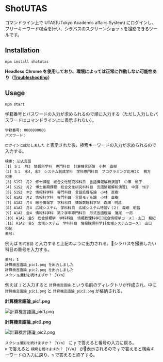 # ShotUTAS

コマンドライン上で UTAS(UTokyo Academic affairs System) にログインし、フリーキーワード検索を行い、シラバスのスクリーンショットを撮影できるツールです。

## Installation

```
npm install shotutas
```

**Headless Chrome を使用しており、環境によっては正常に作動しない可能性あり（[Troubleshooting](https://github.com/GoogleChrome/puppeteer/blob/master/docs/troubleshooting.md)）**

## Usage

```
npm start
```

学籍番号とパスワードの入力が求められるので順に入力する（ただし入力したパスワードはコマンドライン上に表示されない）。

```
学籍番号: 0000000000
パスワード:
```

`ログインに成功しました` と表示された後、検索キーワードの入力が求められるので入力する。

```
検索: 形式言語
[1] Ｓ１　月3　情報科学科　専門科目　計算機言語論　小林　直樹
[2] Ｓ１　水4, 水5　システム創成学科　学科専門科目　プログラミング応用IＣ　稗方　和夫
[3] S1S2　月2　修士課程　総合文化研究科科目　言語情報解析演習I　中澤　恒子
[4] S1S2　月2　博士後期課程　総合文化研究科科目　言語情報解析演習I　中澤　恒子
[5] S1S2　木2　情報科学科　専門科目　言語処理系論　小林　直樹
[6] A1A2　月2　情報科学科　専門科目　言語モデル論　小林　直樹
[7] A1A2　月4　総合情報学　学科科目　情報数理科学Ⅳ　森畑　明昌
[8] A1A2　月4　広域システム　学科科目　広域システム特論V（２）　森畑　明昌
[9] A1A2　金4　情報科学科　第２学年専門科目　形式言語理論　蓮尾　一郎
[10] A1A2　金5　総合情報学　学科科目　情報数理科学I[総合情報学コース]　山口　和紀
[11] A1A2　金5　広域システム　学科科目　情報数理科学I[広域システムコース]　山口　和紀
番号: 
```

例えば `形式言語` と入力すると上記のように出力される。シラバスを撮影したい科目の番号を入力する。

```
番号: 1
計算機言語論_pic1.png を出力しました
計算機言語論_pic2.png を出力しました
スクショ撮影を続けますか？ [Y/n] 
```

例えば `1` と入力すると `計算機言語論` という名前のディレクトリが作成され、中に `計算機言語論_pic1.png` と `計算機言語論_pic2.png` が格納される。

**計算機言語論_pic1.png**

<img src="https://user-images.githubusercontent.com/36184621/45759207-64472080-bc62-11e8-8df2-6c0b75f6b348.png" alt="計算機言語論_pic1.png">

**計算機言語論_pic2.png**

<img src="https://user-images.githubusercontent.com/36184621/45759233-70cb7900-bc62-11e8-9235-d73d5beb4b27.png" alt="計算機言語論_pic2.png">

`スクショ撮影を続けますか？ [Y/n] ` に `y` で答えると番号の入力に戻る。  
`n` で答えると `検索を続けますか？ [Y/n] ` が表示されるので `y` で答えると検索キーワードの入力に戻り、`n` で答えると終了する。